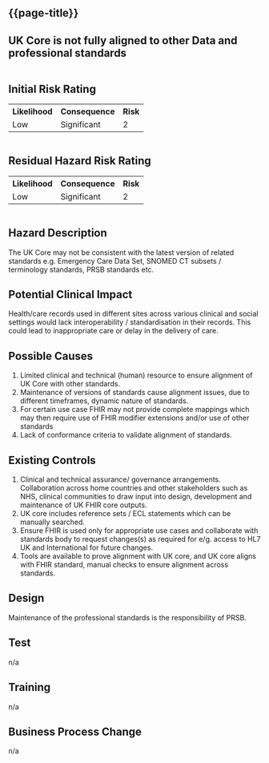 ## {{page-title}}

## UK Core is not fully aligned to other Data and professional standards

<div class="row">
  <div class="column">
  <h2>Initial Risk Rating</h2>
  <table class="assets">
      <tr>
        <th>Likelihood</th>
        <th>Consequence</th>
        <th>Risk</th>
      </tr>
      <tr>
        <td>Low</td>
          <td>Significant</td>
          <td class="risk2">2</td>
        </tr>
    </table>
  </div>
  <div class="column">
  <H2>Residual Hazard Risk Rating</H2>
<table class="assets">
      <tr>
        <th>Likelihood</th>
        <th>Consequence</th>
        <th>Risk</th>
      </tr>
      <tr>
        <td>Low</td>
        <td>Significant</td>
        <td class="risk2">2</td>
      </tr>
    </table>
  </div>
</div>


## Hazard Description
The UK Core may not be consistent with the latest version of related
standards e.g. Emergency Care Data Set, SNOMED CT subsets / terminology standards, PRSB standards etc.

## Potential Clinical Impact
Health/care records used in different sites across various clinical and social settings would lack interoperability / standardisation in their records. This could lead to inappropriate care or delay in the delivery of care.

## Possible Causes
1. Limited clinical and  technical (human) resource to ensure alignment of UK Core with other standards.
2. Maintenance of versions of standards cause alignment issues, due to different timeframes, dynamic nature of standards.
3. For certain use case FHIR may not provide complete  mappings which may then require use of FHIR modifier extensions and/or use of other standards
4. Lack of conformance criteria to validate alignment of standards.

## Existing Controls
1. Clinical and technical assurance/  governance arrangements. Collaboration across home countries and other stakeholders such as NHS, clinical communities to draw input into design, development and maintenance of UK FHIR core outputs.
2. UK core includes reference sets / ECL statements which can be manually searched.
3. Ensure FHIR is used only for appropriate use cases and collaborate  with standards body to request changes(s) as required for e/g. access to HL7 UK and International for future changes.
4. Tools are available to prove alignment with UK core, and UK core aligns with FHIR standard, manual checks to ensure alignment across standards.

## Design
Maintenance of the professional standards is the responsibility of PRSB.

## Test
n/a

## Training
n/a

## Business Process Change
n/a
